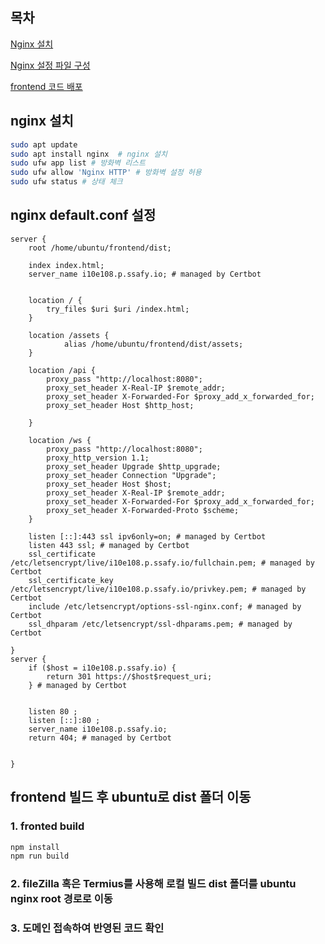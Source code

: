 ## 목차

[Nginx 설치](#nginx-설치)

[Nginx 설정 파일 구성](#nginx-defaultconf-설정)

[frontend 코드 배포](#frontend-빌드-후-ubuntu로-dist-폴더-이동)

## nginx 설치

```bash
sudo apt update
sudo apt install nginx  # nginx 설치
sudo ufw app list # 방화벽 리스트
sudo ufw allow 'Nginx HTTP' # 방화벽 설정 허용
sudo ufw status # 상태 체크
```

## nginx default.conf 설정

```
server {
    root /home/ubuntu/frontend/dist;

	index index.html;
    server_name i10e108.p.ssafy.io; # managed by Certbot


	location / {
		try_files $uri $uri /index.html;
	}

	location /assets {
			alias /home/ubuntu/frontend/dist/assets;
	}

	location /api {
		proxy_pass "http://localhost:8080";
		proxy_set_header X-Real-IP $remote_addr;
		proxy_set_header X-Forwarded-For $proxy_add_x_forwarded_for;
		proxy_set_header Host $http_host;

	}

	location /ws {
		proxy_pass "http://localhost:8080";
		proxy_http_version 1.1;
		proxy_set_header Upgrade $http_upgrade;
		proxy_set_header Connection "Upgrade";
		proxy_set_header Host $host;
		proxy_set_header X-Real-IP $remote_addr;
		proxy_set_header X-Forwarded-For $proxy_add_x_forwarded_for;
		proxy_set_header X-Forwarded-Proto $scheme;
	}

    listen [::]:443 ssl ipv6only=on; # managed by Certbot
    listen 443 ssl; # managed by Certbot
    ssl_certificate /etc/letsencrypt/live/i10e108.p.ssafy.io/fullchain.pem; # managed by Certbot
    ssl_certificate_key /etc/letsencrypt/live/i10e108.p.ssafy.io/privkey.pem; # managed by Certbot
    include /etc/letsencrypt/options-ssl-nginx.conf; # managed by Certbot
    ssl_dhparam /etc/letsencrypt/ssl-dhparams.pem; # managed by Certbot

}
server {
    if ($host = i10e108.p.ssafy.io) {
        return 301 https://$host$request_uri;
    } # managed by Certbot


	listen 80 ;
	listen [::]:80 ;
    server_name i10e108.p.ssafy.io;
    return 404; # managed by Certbot


}
```

## frontend 빌드 후 ubuntu로 dist 폴더 이동

### 1. fronted build

```cmd
npm install
npm run build
```

### 2. fileZilla 혹은 Termius를 사용해 로컬 빌드 dist 폴더를 ubuntu nginx root 경로로 이동

### 3. 도메인 접속하여 반영된 코드 확인
